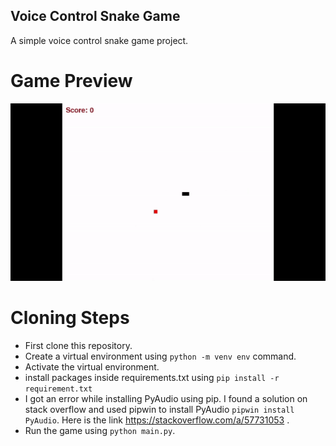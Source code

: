 ## Voice Control Snake Game

A simple voice control snake game project.

# Game Preview

![preview](image/preview.gif)

# Cloning Steps

- First clone this repository.
- Create a virtual environment using `python -m venv env` command.
- Activate the virtual environment.
- install packages inside requirements.txt using `pip install -r requirement.txt`
- I got an error while installing PyAudio using pip. I found a solution on stack overflow and used pipwin to install PyAudio `pipwin install PyAudio`. Here is the link https://stackoverflow.com/a/57731053 .
- Run the game using `python main.py`.
